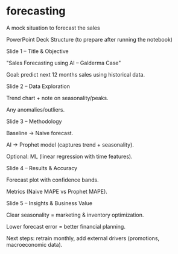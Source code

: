 # forecasting
A mock situation to forecast the sales

PowerPoint Deck Structure (to prepare after running the notebook)

Slide 1 – Title & Objective

"Sales Forecasting using AI – Galderma Case"

Goal: predict next 12 months sales using historical data.

Slide 2 – Data Exploration

Trend chart + note on seasonality/peaks.

Any anomalies/outliers.

Slide 3 – Methodology

Baseline → Naive forecast.

AI → Prophet model (captures trend + seasonality).

Optional: ML (linear regression with time features).

Slide 4 – Results & Accuracy

Forecast plot with confidence bands.

Metrics (Naive MAPE vs Prophet MAPE).

Slide 5 – Insights & Business Value

Clear seasonality = marketing & inventory optimization.

Lower forecast error = better financial planning.

Next steps: retrain monthly, add external drivers (promotions, macroeconomic data).
